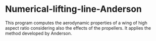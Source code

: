 # Numerical-lifting-line-Anderson
This program computes the aerodynamic properties of a wing of high aspect ratio considering also the effects of the propellers. It applies the method developed by Anderson.
